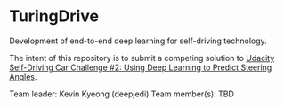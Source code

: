 # TuringDrive
Development of end-to-end deep learning for self-driving technology.

The intent of this repository is to submit a competing solution to [Udacity Self-Driving Car Challenge #2: Using Deep Learning to Predict Steering Angles](https://medium.com/udacity/challenge-2-using-deep-learning-to-predict-steering-angles-f42004a36ff3 "Udacity Self-Driving Car Challenge #2").

Team leader: Kevin Kyeong (deepjedi)
Team member(s): TBD
